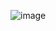 ![image](https://user-images.githubusercontent.com/80139536/112661786-7a647600-8e89-11eb-8576-204927ff4103.png)

